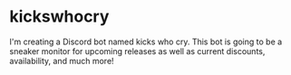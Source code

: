 # kickswhocry
I'm creating a Discord bot named kicks who cry. This bot is going to be a sneaker monitor for upcoming releases as well as current discounts, availability, and much more!
